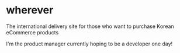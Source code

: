# wherever
The international delivery site for those who want to purchase Korean eCommerce products

I'm the product manager currently hoping to be a developer one day!
